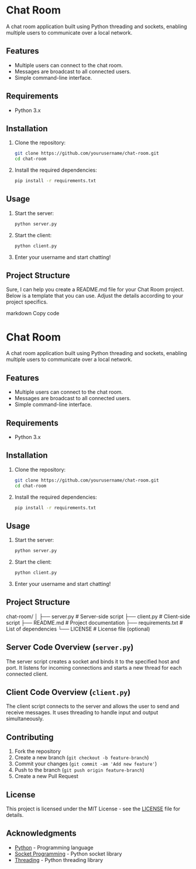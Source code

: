 # Chat Room

A chat room application built using Python threading and sockets, enabling multiple users to communicate over a local network.

## Features

- Multiple users can connect to the chat room.
- Messages are broadcast to all connected users.
- Simple command-line interface.

## Requirements

- Python 3.x

## Installation

1. Clone the repository:
    ```bash
    git clone https://github.com/yourusername/chat-room.git
    cd chat-room
    ```

2. Install the required dependencies:
    ```bash
    pip install -r requirements.txt
    ```

## Usage

1. Start the server:
    ```bash
    python server.py
    ```

2. Start the client:
    ```bash
    python client.py
    ```

3. Enter your username and start chatting!

## Project Structure

Sure, I can help you create a README.md file for your Chat Room project. Below is a template that you can use. Adjust the details according to your project specifics.

markdown
Copy code
# Chat Room

A chat room application built using Python threading and sockets, enabling multiple users to communicate over a local network.

## Features

- Multiple users can connect to the chat room.
- Messages are broadcast to all connected users.
- Simple command-line interface.

## Requirements

- Python 3.x

## Installation

1. Clone the repository:
    ```bash
    git clone https://github.com/yourusername/chat-room.git
    cd chat-room
    ```

2. Install the required dependencies:
    ```bash
    pip install -r requirements.txt
    ```

## Usage

1. Start the server:
    ```bash
    python server.py
    ```

2. Start the client:
    ```bash
    python client.py
    ```

3. Enter your username and start chatting!

## Project Structure

chat-room/
│
├── server.py # Server-side script
├── client.py # Client-side script
├── README.md # Project documentation
├── requirements.txt # List of dependencies
└── LICENSE # License file (optional)

## Server Code Overview (`server.py`)

The server script creates a socket and binds it to the specified host and port. It listens for incoming connections and starts a new thread for each connected client.

## Client Code Overview (`client.py`)

The client script connects to the server and allows the user to send and receive messages. It uses threading to handle input and output simultaneously.

## Contributing

1. Fork the repository
2. Create a new branch (`git checkout -b feature-branch`)
3. Commit your changes (`git commit -am 'Add new feature'`)
4. Push to the branch (`git push origin feature-branch`)
5. Create a new Pull Request

## License

This project is licensed under the MIT License - see the [LICENSE](LICENSE) file for details.

## Acknowledgments

- [Python](https://www.python.org/) - Programming language
- [Socket Programming](https://docs.python.org/3/library/socket.html) - Python socket library
- [Threading](https://docs.python.org/3/library/threading.html) - Python threading library

